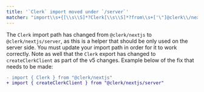 ```yaml
---
title: '`Clerk` import moved under `/server`'
matcher: "import\\s+{[\\s\\S]*?Clerk[\\s\\S]*?from\\s+['\"]@clerk\\/nextjs[\\s\\S]*?['\"]"
---
```


The `Clerk` import path has changed from `@clerk/nextjs` to `@clerk/nextjs/server`, as this is a helper that should be only used on the server side. You must update your import path in order for it to work correctly. Note as well that the `Clerk` export has changed to `createClerkClient` as part of the v5 changes. Example below of the fix that needs to be made:

```diff
- import { Clerk } from "@clerk/nextjs"
+ import { createClerkClient } from "@clerk/nextjs/server"
```

